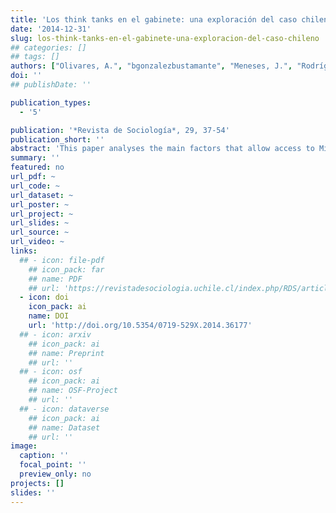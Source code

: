 ```yaml
---
title: 'Los think tanks en el gabinete: una exploración del caso chileno (2006-2014)'
date: '2014-12-31'
slug: los-think-tanks-en-el-gabinete-una-exploracion-del-caso-chileno
## categories: []
## tags: []
authors: ["Olivares, A.", "bgonzalezbustamante", "Meneses, J.", "Rodríguez, M."]
doi: ''
## publishDate: ''

publication_types:
  - '5'

publication: '*Revista de Sociología*, 29, 37-54'
publication_short: ''
abstract: 'This paper analyses the main factors that allow access to Michelle Bachelet’s cabinet (2006-2010) and Sebastián Piñera’s cabinet (2010-2014) in Chile, with focus on the influence of participation in think tanks to access the cabinet. We work with a database of 102 cases corresponding to 90 people who were appointed ministers in the mentioned period. We present a description of the group and a Qualitative Comparative Analysis (QCA). The results find that think tank membership is a relevant factor for appointments in political and economic ministries during both governments.'
summary: ''
featured: no
url_pdf: ~
url_code: ~
url_dataset: ~
url_poster: ~
url_project: ~
url_slides: ~
url_source: ~
url_video: ~
links:
  ## - icon: file-pdf
    ## icon_pack: far
    ## name: PDF
    ## url: 'https://revistadesociologia.uchile.cl/index.php/RDS/article/view/36177'
  - icon: doi
    icon_pack: ai
    name: DOI
    url: 'http://doi.org/10.5354/0719-529X.2014.36177'
  ## - icon: arxiv
    ## icon_pack: ai
    ## name: Preprint
    ## url: ''
  ## - icon: osf
    ## icon_pack: ai
    ## name: OSF-Project
    ## url: ''
  ## - icon: dataverse
    ## icon_pack: ai
    ## name: Dataset
    ## url: ''
image:
  caption: ''
  focal_point: ''
  preview_only: no
projects: []
slides: ''
---
```

